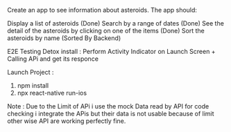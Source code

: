 Create an app to see information about asteroids. The app should:

Display a list of asteroids (Done)
Search by a range of dates (Done)
See the detail of the asteroids by clicking on one of the items (Done)
Sort the asteroids by name (Sorted By Backend)


E2E Testing Detox install :
 Perform Activity Indicator on Launch Screen + Calling APi and get its responce

Launch Project :

1) npm install 
2) npx react-native run-ios


Note : 
Due to the Limit of APi i use the mock Data read by API for code checking i integrate the APis but their data is not usable because of limit other wise API are working perfectly fine.

